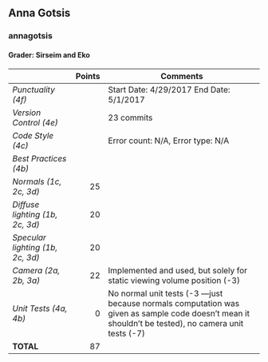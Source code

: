 
## Anna Gotsis

### annagotsis

#### Grader: Sirseim and Eko

| | Points | Comments |
| --- | ---: | --- |
| *Punctuality (4f)* |  | Start Date: 4/29/2017 End Date: 5/1/2017 |
| *Version Control (4e)* |  | 23 commits |
| *Code Style (4c)* |  | Error count: N/A, Error type: N/A |
| *Best Practices (4b)* |  |  |
| *Normals (1c, 2c, 3d)* | 25 |  |
| *Diffuse lighting (1b, 2c, 3d)* | 20 |  |
| *Specular lighting (1b, 2c, 3d)* | 20 |  |
| *Camera (2a, 2b, 3a)* | 22 | Implemented and used, but solely for static viewing volume position (-3) |
| *Unit Tests (4a, 4b)* | 0 | No normal unit tests (-3 —just because normals computation was given as sample code doesn’t mean it shouldn’t be tested), no camera unit tests (-7) |
| **TOTAL** | 87 |
